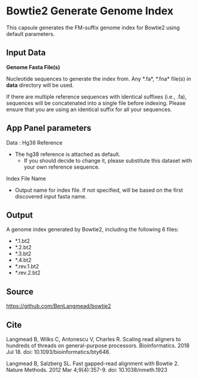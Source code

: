 # Bowtie2 Generate Genome Index

This capsule generates the FM-suffix genome index for Bowtie2 using default parameters. 

## Input Data

**Genome Fasta File(s)**

Nucleotide sequences to generate the index from. Any \*.fa\*, \*.fna\* file(s) in **data** directory will be used. 

If there are multiple reference sequences with identical suffixes (i.e., .fa), sequences will be concatenated into a single file before indexing. Please ensure that you are using an identical suffix for all your sequences. 

## App Panel parameters

Data : Hg38 Reference
- The hg38 reference is attached as default.
    - If you should decide to change it, please substitute this dataset with your own reference sequence. 

Index File Name
- Output name for index file. If not specified, will be based on the first discovered input fasta name.

## Output

A genome index generated by Bowtie2, including the following 6 files:

- \*.1.bt2
- \*.2.bt2
- \*.3.bt2
- \*.4.bt2
- \*.rev.1.bt2
- \*.rev.2.bt2

## Source

https://github.com/BenLangmead/bowtie2

## Cite

Langmead B, Wilks C, Antonescu V, Charles R. Scaling read aligners to hundreds of threads on general-purpose processors. Bioinformatics. 2018 Jul 18. doi: 10.1093/bioinformatics/bty648.

Langmead B, Salzberg SL. Fast gapped-read alignment with Bowtie 2. Nature Methods. 2012 Mar 4;9(4):357-9. doi: 10.1038/nmeth.1923
